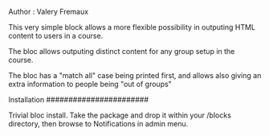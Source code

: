 Author : Valery Fremaux

This very simple block allows a more flexible possibility in 
outputing HTML content to users in a course. 

The bloc allows outputing distinct content for any group setup
in the course. 

The bloc has a "match all" case being printed first, and allows
also giving an extra information to people being "out of groups"

Installation
#######################

Trivial bloc install. Take the package and drop it within your
<moodleroot>/blocks directory, then 
browse to Notifications in admin menu.